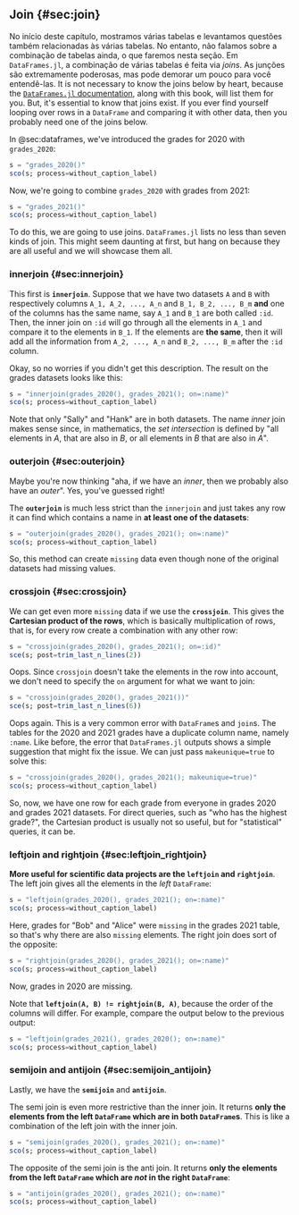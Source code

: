 ## Join {#sec:join}

No início deste capítulo, mostramos várias tabelas e levantamos questões também relacionadas às várias tabelas.
No entanto, não falamos sobre a combinação de tabelas ainda, o que faremos nesta seção.
Em `DataFrames.jl`, a combinação de várias tabelas é feita via _joins_.
As junções são extremamente poderosas, mas pode demorar um pouco para você entendê-las.
It is not necessary to know the joins below by heart, because the [`DataFrames.jl` documentation](https://DataFrames.juliadata.org/stable/man/joins/), along with this book, will list them for you.
But, it's essential to know that joins exist.
If you ever find yourself looping over rows in a `DataFrame` and comparing it with other data, then you probably need one of the joins below.

In @sec:dataframes, we've introduced the grades for 2020 with `grades_2020`:

```jl
s = "grades_2020()"
sco(s; process=without_caption_label)
```

Now, we're going to combine `grades_2020` with grades from 2021:

```jl
s = "grades_2021()"
sco(s; process=without_caption_label)
```

To do this, we are going to use joins.
`DataFrames.jl` lists no less than seven kinds of join.
This might seem daunting at first, but hang on because they are all useful and we will showcase them all.

### innerjoin {#sec:innerjoin}

This first is **`innerjoin`**.
Suppose that we have two datasets `A` and `B` with respectively columns `A_1, A_2, ..., A_n` and `B_1, B_2, ..., B_m` **and** one of the columns has the same name, say `A_1` and `B_1` are both called `:id`.
Then, the inner join on `:id` will go through all the elements in `A_1` and compare it to the elements in `B_1`.
If the elements are **the same**, then it will add all the information from `A_2, ..., A_n` and `B_2, ..., B_m` after the `:id` column.

Okay, so no worries if you didn't get this description.
The result on the grades datasets looks like this:

```jl
s = "innerjoin(grades_2020(), grades_2021(); on=:name)"
sco(s; process=without_caption_label)
```

Note that only "Sally" and "Hank" are in both datasets.
The name _inner_ join makes sense since, in mathematics, the _set intersection_ is defined by "all elements in $A$, that are also in $B$, or all elements in $B$ that are also in $A$".

### outerjoin {#sec:outerjoin}

Maybe you're now thinking "aha, if we have an _inner_, then we probably also have an _outer_".
Yes, you've guessed right!

The **`outerjoin`** is much less strict than the `innerjoin` and just takes any row it can find which contains a name in **at least one of the datasets**:

```jl
s = "outerjoin(grades_2020(), grades_2021(); on=:name)"
sco(s; process=without_caption_label)
```

So, this method can create `missing` data even though none of the original datasets had missing values.

### crossjoin {#sec:crossjoin}

We can get even more `missing` data if we use the **`crossjoin`**.
This gives the **Cartesian product of the rows**, which is basically multiplication of rows, that is, for every row create a combination with any other row:

```jl
s = "crossjoin(grades_2020(), grades_2021(); on=:id)"
sce(s; post=trim_last_n_lines(2))
```

Oops.
Since `crossjoin` doesn't take the elements in the row into account, we don't need to specify the `on` argument for what we want to join:

```jl
s = "crossjoin(grades_2020(), grades_2021())"
sce(s; post=trim_last_n_lines(6))
```

Oops again.
This is a very common error with `DataFrame`s and `join`s.
The tables for the 2020 and 2021 grades have a duplicate column name, namely `:name`.
Like before, the error that `DataFrames.jl` outputs shows a simple suggestion that might fix the issue.
We can just pass `makeunique=true` to solve this:

```jl
s = "crossjoin(grades_2020(), grades_2021(); makeunique=true)"
sco(s; process=without_caption_label)
```

So, now, we have one row for each grade from everyone in grades 2020 and grades 2021 datasets.
For direct queries, such as "who has the highest grade?", the Cartesian product is usually not so useful, but for "statistical" queries, it can be.

### leftjoin and rightjoin {#sec:leftjoin_rightjoin}

**More useful for scientific data projects are the `leftjoin` and `rightjoin`**.
The left join gives all the elements in the _left_ `DataFrame`:

```jl
s = "leftjoin(grades_2020(), grades_2021(); on=:name)"
sco(s; process=without_caption_label)
```

Here, grades for "Bob" and "Alice" were `missing` in the grades 2021 table, so that's why there are also `missing` elements.
The right join does sort of the opposite:

```jl
s = "rightjoin(grades_2020(), grades_2021(); on=:name)"
sco(s; process=without_caption_label)
```

Now, grades in 2020 are missing.

Note that **`leftjoin(A, B) != rightjoin(B, A)`**, because the order of the columns will differ.
For example, compare the output below to the previous output:

```jl
s = "leftjoin(grades_2021(), grades_2020(); on=:name)"
sco(s; process=without_caption_label)
```

### semijoin and antijoin {#sec:semijoin_antijoin}

Lastly, we have the **`semijoin`** and **`antijoin`**.

The semi join is even more restrictive than the inner join.
It returns **only the elements from the left `DataFrame` which are in both `DataFrame`s**.
This is like a combination of the left join with the inner join.

```jl
s = "semijoin(grades_2020(), grades_2021(); on=:name)"
sco(s; process=without_caption_label)
```

The opposite of the semi join is the anti join.
It returns **only the elements from the left `DataFrame` which are *not* in the right `DataFrame`**:

```jl
s = "antijoin(grades_2020(), grades_2021(); on=:name)"
sco(s; process=without_caption_label)
```
